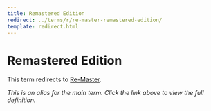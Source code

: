 ```yaml
---
title: Remastered Edition
redirect: ../terms/r/re-master-remastered-edition/
template: redirect.html
---
```


# Remastered Edition

This term redirects to [Re-Master](../terms/r/re-master-remastered-edition/).

*This is an alias for the main term. Click the link above to view the full definition.*
